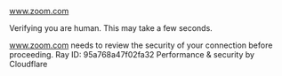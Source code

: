 www.zoom.com

Verifying you are human. This may take a few seconds.

www.zoom.com needs to review the security of your connection before proceeding.
Ray ID: 95a768a47f02fa32
Performance & security by Cloudflare